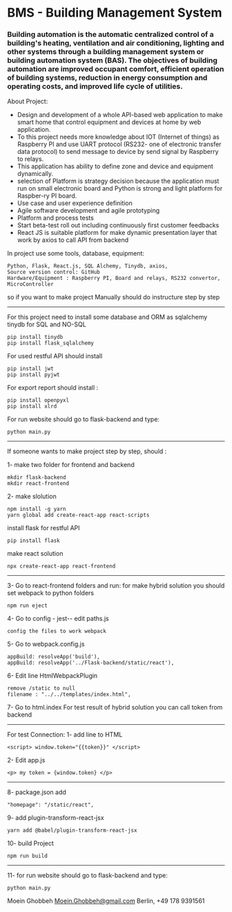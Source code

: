 # BMS - Building Management System
### Building automation is the automatic centralized control of a building's heating, ventilation and air conditioning, lighting and other systems through a building management system or building automation system (BAS). The objectives of building automation are improved occupant comfort, efficient operation of building systems, reduction in energy consumption and operating costs, and improved life cycle of utilities. 

About Project:

-	Design and development of a whole API-based web application to make smart home that control equipment and devices at home by web application.
-	To this project needs more knowledge about IOT (Internet of things) as Raspberry PI and use UART protocol (RS232- one of electronic transfer data protocol) to send message to device by send signal by Raspberry to relays.
-	This application has ability to define zone and device and equipment dynamically.
-	selection of Platform is strategy decision because the application must run on small electronic board and Python is strong and light platform for Raspber-ry PI board.
-	Use case and user experience definition
-	Agile software development and agile prototyping
-	Platform and process tests
-	Start beta-test roll out including continuously first customer feedbacks
-	React JS is suitable platform for make dynamic presentation layer that work by axios to call API from backend

In project use some tools, database, equipment:

    Python, Flask, React.js, SQL Alchemy, Tinydb, axios,  
    Source version control: GitHub 
    Hardware/Equipment : Raspberry PI, Board and relays, RS232 convertor, MicroController

so if you want to make project Manually should do instructure step by step
 
---

For this project need to install some database and ORM as sqlalchemy tinydb for SQL and NO-SQL
 
    pip install tinydb
    pip install flask_sqlalchemy

For used restful API should install
 
    pip install jwt
    pip install pyjwt

For export report should install :

    pip install openpyxl
    pip install xlrd

For run website should go to flask-backend and type:

    python main.py
 
---

If someone wants to make project step by step, should :

1- make two folder for frontend and backend
 
    mkdir flask-backend
    mkdir react-frontend
    
2- make slolution

    npm install -g yarn
    yarn global add create-react-app react-scripts
    
install flask for restful API

    pip install flask
    
make react solution

    npx create-react-app react-frontend
    
---

3- Go to react-frontend folders and run:
    for make hybrid solution you should set webpack to python folders 
    
    npm run eject
    
4- Go to config - jest-- edit paths.js

    config the files to work webpack 

5- Go to webpack.config.js

    appBuild: resolveApp('build'), 
    appBuild: resolveApp('../Flask-backend/static/react'),

6- Edit line HtmlWebpackPlugin

    remove /static to null
    filename : "../../templates/index.html",

7- Go to html.index
For test result of hybrid solution you can call token from backend

---

For test Connection:
1- add line to HTML

    <script> window.token="{{token}}" </script>

2- Edit app.js

    <p> my token = {window.token} </p>

---

8- package.json add 

    "homepage": "/static/react",

9- add plugin-transform-react-jsx

    yarn add @babel/plugin-transform-react-jsx

10- build Project 

    npm run build
    
---

11- for run website should go to flask-backend and type:

    python main.py


Moein Ghobbeh
Moein.Ghobbeh@gmail.com
Berlin, 
+49 178 9391561



